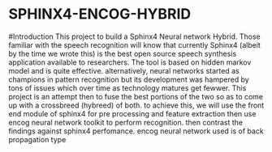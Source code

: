 # SPHINX4-ENCOG-HYBRID
#Introduction
This project to build a Sphinx4 Neural network Hybrid. Those familiar with the speech recognition will know that currently Sphinx4 (albeit by the time we wrote this) is the best open source speech synthesis application available to researchers. The tool is based on hidden markov model and is quite effective. alternatively, neural networks started as champions in pattern recognition but its development was hampered by tons of issues which over time as technology matures get fewwer.  This project is an attempt then to fuse the best portions of the two so as to come up with a crossbreed (hybreed) of both. 
to achieve this, we will use the front end module of sphinx4 for pre processing and feature extraction then use encog neural network toolkit to perform recognition. then contrast the findings against sphinx4 perfomance. encog neural network used is of  back propagation type



